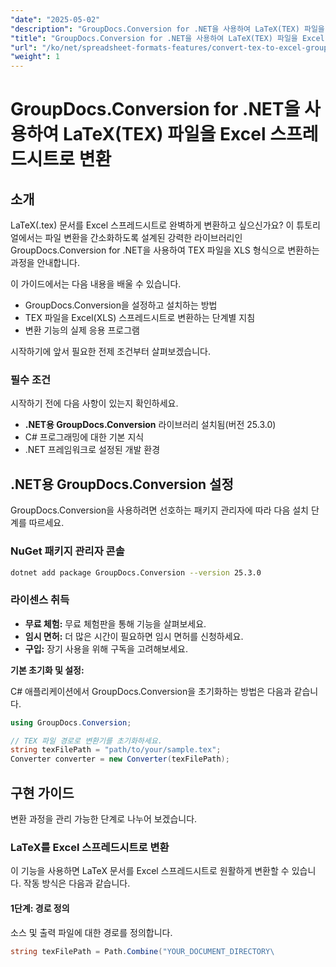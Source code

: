 ```yaml
---
"date": "2025-05-02"
"description": "GroupDocs.Conversion for .NET을 사용하여 LaTeX(TEX) 파일을 Excel 스프레드시트로 손쉽게 변환하는 방법을 알아보세요. 개발자를 위한 단계별 가이드를 따라 해 보세요."
"title": "GroupDocs.Conversion for .NET을 사용하여 LaTeX(TEX) 파일을 Excel 스프레드시트로 변환"
"url": "/ko/net/spreadsheet-formats-features/convert-tex-to-excel-groupdocs-conversion-net/"
"weight": 1
---
```


# GroupDocs.Conversion for .NET을 사용하여 LaTeX(TEX) 파일을 Excel 스프레드시트로 변환

## 소개

LaTeX(.tex) 문서를 Excel 스프레드시트로 완벽하게 변환하고 싶으신가요? 이 튜토리얼에서는 파일 변환을 간소화하도록 설계된 강력한 라이브러리인 GroupDocs.Conversion for .NET을 사용하여 TEX 파일을 XLS 형식으로 변환하는 과정을 안내합니다.

이 가이드에서는 다음 내용을 배울 수 있습니다.
- GroupDocs.Conversion을 설정하고 설치하는 방법
- TEX 파일을 Excel(XLS) 스프레드시트로 변환하는 단계별 지침
- 변환 기능의 실제 응용 프로그램

시작하기에 앞서 필요한 전제 조건부터 살펴보겠습니다.

### 필수 조건

시작하기 전에 다음 사항이 있는지 확인하세요.

- **.NET용 GroupDocs.Conversion** 라이브러리 설치됨(버전 25.3.0)
- C# 프로그래밍에 대한 기본 지식
- .NET 프레임워크로 설정된 개발 환경

## .NET용 GroupDocs.Conversion 설정

GroupDocs.Conversion을 사용하려면 선호하는 패키지 관리자에 따라 다음 설치 단계를 따르세요.

### NuGet 패키지 관리자 콘솔

```bash
dotnet add package GroupDocs.Conversion --version 25.3.0
```

### 라이센스 취득

- **무료 체험:** 무료 체험판을 통해 기능을 살펴보세요.
- **임시 면허:** 더 많은 시간이 필요하면 임시 면허를 신청하세요.
- **구입:** 장기 사용을 위해 구독을 고려해보세요.

**기본 초기화 및 설정:**

C# 애플리케이션에서 GroupDocs.Conversion을 초기화하는 방법은 다음과 같습니다.

```csharp
using GroupDocs.Conversion;

// TEX 파일 경로로 변환기를 초기화하세요.
string texFilePath = "path/to/your/sample.tex";
Converter converter = new Converter(texFilePath);
```

## 구현 가이드

변환 과정을 관리 가능한 단계로 나누어 보겠습니다.

### LaTeX를 Excel 스프레드시트로 변환

이 기능을 사용하면 LaTeX 문서를 Excel 스프레드시트로 원활하게 변환할 수 있습니다. 작동 방식은 다음과 같습니다.

#### 1단계: 경로 정의

소스 및 출력 파일에 대한 경로를 정의합니다.

```csharp
string texFilePath = Path.Combine("YOUR_DOCUMENT_DIRECTORY\